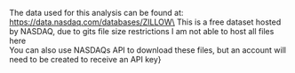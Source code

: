 The data used for this analysis can be found at: https://data.nasdaq.com/databases/ZILLOW\
This is a free dataset hosted by NASDAQ, due to gits file size restrictions I am not able to host all files here\
You can also use NASDAQs API to download these files, but an account will need to be created to receive an API key}
